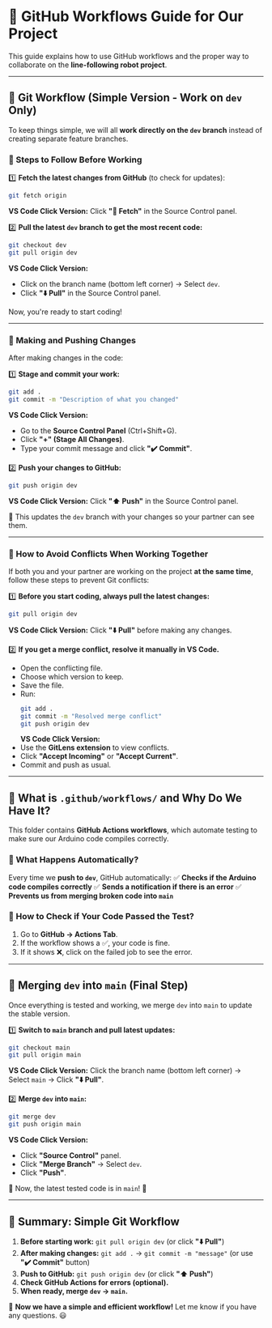 # 📌 GitHub Workflows Guide for Our Project

This guide explains how to use GitHub workflows and the proper way to collaborate on the **line-following robot project**.

---

## 🚀 **Git Workflow (Simple Version - Work on `dev` Only)**

To keep things simple, we will all **work directly on the `dev` branch** instead of creating separate feature branches.

### **📌 Steps to Follow Before Working**

1️⃣ **Fetch the latest changes from GitHub** (to check for updates):

```sh
git fetch origin
```

**VS Code Click Version:** Click **"🔄 Fetch"** in the Source Control panel.

2️⃣ **Pull the latest `dev` branch to get the most recent code:**

```sh
git checkout dev
git pull origin dev
```

**VS Code Click Version:**

- Click on the branch name (bottom left corner) → Select `dev`.
- Click **"⬇️ Pull"** in the Source Control panel.

Now, you're ready to start coding!

---

### **📌 Making and Pushing Changes**

After making changes in the code:

1️⃣ **Stage and commit your work:**

```sh
git add .
git commit -m "Description of what you changed"
```

**VS Code Click Version:**

- Go to the **Source Control Panel** (Ctrl+Shift+G).
- Click **"+" (Stage All Changes)**.
- Type your commit message and click **"✔️ Commit"**.

2️⃣ **Push your changes to GitHub:**

```sh
git push origin dev
```

**VS Code Click Version:** Click **"⬆️ Push"** in the Source Control panel.

🔹 This updates the `dev` branch with your changes so your partner can see them.

---

### **📌 How to Avoid Conflicts When Working Together**

If both you and your partner are working on the project **at the same time**, follow these steps to prevent Git conflicts:

1️⃣ **Before you start coding, always pull the latest changes:**

```sh
git pull origin dev
```

**VS Code Click Version:** Click **"⬇️ Pull"** before making any changes.

2️⃣ **If you get a merge conflict, resolve it manually in VS Code.**

- Open the conflicting file.
- Choose which version to keep.
- Save the file.
- Run:
  ```sh
  git add .
  git commit -m "Resolved merge conflict"
  git push origin dev
  ```
  **VS Code Click Version:**
- Use the **GitLens extension** to view conflicts.
- Click **"Accept Incoming"** or **"Accept Current"**.
- Commit and push as usual.

---

## 📌 **What is `.github/workflows/` and Why Do We Have It?**

This folder contains **GitHub Actions workflows**, which automate testing to make sure our Arduino code compiles correctly.

### **📌 What Happens Automatically?**

Every time we **push to `dev`**, GitHub automatically:
✅ **Checks if the Arduino code compiles correctly**
✅ **Sends a notification if there is an error**
✅ **Prevents us from merging broken code into `main`**

### **📌 How to Check if Your Code Passed the Test?**

1. Go to **GitHub → Actions Tab**.
2. If the workflow shows a ✅, your code is fine.
3. If it shows ❌, click on the failed job to see the error.

---

## 📌 **Merging `dev` into `main` (Final Step)**

Once everything is tested and working, we merge `dev` into `main` to update the stable version.

1️⃣ **Switch to `main` branch and pull latest updates:**

```sh
git checkout main
git pull origin main
```

**VS Code Click Version:** Click the branch name (bottom left corner) → Select `main` → Click **"⬇️ Pull"**.

2️⃣ **Merge `dev` into `main`:**

```sh
git merge dev
git push origin main
```

**VS Code Click Version:**

- Click **"Source Control"** panel.
- Click **"Merge Branch"** → Select `dev`.
- Click **"Push"**.

🔹 Now, the latest tested code is in `main`! 🎉

---

## 📌 **Summary: Simple Git Workflow**

1. **Before starting work:** `git pull origin dev` (or click **"⬇️ Pull"**)
2. **After making changes:** `git add .` → `git commit -m "message"` (or use **"✔️ Commit"** button)
3. **Push to GitHub:** `git push origin dev` (or click **"⬆️ Push"**)
4. **Check GitHub Actions for errors (optional).**
5. **When ready, merge `dev` → `main`.**

🚀 **Now we have a simple and efficient workflow!** Let me know if you have any questions. 😃
